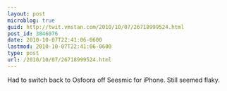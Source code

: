 ```yaml
---
layout: post
microblog: true
guid: http://twit.vmstan.com/2010/10/07/26718999524.html
post_id: 3046076
date: 2010-10-07T22:41:06-0600
lastmod: 2010-10-07T22:41:06-0600
type: post
url: /2010/10/07/26718999524.html
---
```

Had to switch back to Osfoora off Seesmic for iPhone. Still seemed flaky.

